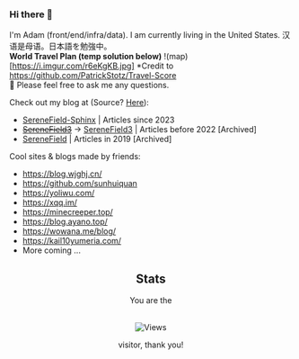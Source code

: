 ### Hi there 👋

I'm Adam (front/end/infra/data). I am currently living in the United States. 汉语是母语。日本語を勉強中。
<br>
**World Travel Plan (temp solution below)**
!(map)[https://i.imgur.com/r6eKgKB.jpg]
*Credit to https://github.com/PatrickStotz/Travel-Score
<br>
💬 Please feel free to ask me any questions.

Check out my blog at (Source? [Here](https://github.com/Serene-Field)):
- [SereneField-Sphinx](https://serene-field.github.io/sphinx-transit/) | Articles since 2023
- [~~SereneField3~~](https://serenefield.com) -> [SereneField3](https://serene-field.github.io/SereneField3/) | Articles before 2022 [Archived]
- [SereneField](https://sadamingh.github.io/main.html) | Articles in 2019 [Archived]

Cool sites & blogs made by friends:
- https://blog.wjghj.cn/
- https://github.com/sunhuiquan
- https://yoliwu.com/
- https://xqq.im/
- https://minecreeper.top/
- https://blog.ayano.top/
- https://wowana.me/blog/
- https://kail10yumeria.com/
- More coming ...
<div align="center">
<h2>Stats</h2>
You are the <br><br>
  
![Views](https://ipacel.cc/+/MoeCounter2/?name=Sadamingh) 

visitor, thank you!
</div>

<!-- I am **[Yufeng Xing](https://www.linkedin.com/in/yufengxing/)** (pen name: Adam Edelweiss) 👋 I am currently a data science student at University of San Francisco. At the same time, I am also taking the OMSCS at Gatech as a supplement. I studyed Business in China at Sun Yat-sen University so I also have some business-side knowledge. I am currently a data engineer/scientist intern at Blueboard. As a data engineer there, I use Apache Airflow for ETL and monitoring data integrity. As a data scientist there, I developed NLP models based on BERT, LDA, CTM and other models.

<!-- Here's a list of my tech stack:
<br />
![Python](https://badges.aleen42.com/src/python.svg)
![Java](https://github.com/aleen42/badges/raw/master/src/java.svg)
![JS](https://badges.aleen42.com/src/javascript.svg) 
![Node](https://badges.aleen42.com/src/node.svg)
![React](https://github.com/aleen42/badges/raw/master/src/react.svg)
![npm](https://github.com/aleen42/badges/raw/master/src/npm.svg)
![Docker](https://github.com/aleen42/badges/raw/master/src/docker.svg)
![GH](https://github.com/aleen42/badges/raw/master/src/github.svg)
![Atom](https://github.com/aleen42/badges/raw/master/src/atom.svg)
![VSCode](https://github.com/aleen42/badges/raw/master/src/visual_studio_code.svg) -->



<!-- I work with data and softwares, but I enjoy designing as well. You can find my works here.

[![badge](https://img.shields.io/badge/SereneField%201-View-lightgrey)](https://sadamingh.github.io/) 
[![badge](https://img.shields.io/badge/SereneField%203-View-lightgrey)](https://serenefield.com/)
[![badge](https://img.shields.io/badge/Openpayment%20Data%20Visualization-View-lightgrey)](https://openpayment-usf.github.io/694GroupProject/) -->

<!-- - I am currently working with **MagiKard** in my spare time

[![badge](https://img.shields.io/badge/MagiKard%20(WIP)%20-View-yellow)](http://magicard-env.eba-b2j2x3bs.us-west-2.elasticbeanstalk.com/)

- **Find more** of my works in my [BLOG](https://serenefield.com/About/)

I also have some open-source resouces to help you practice, -->
<!-- 
[![DS Interviews](https://img.shields.io/badge/DS%20Interviews%20(WIP)-View-green)](https://github.com/Sadamingh/Data-Science-Interviews) 
[![Machine Learning](https://img.shields.io/badge/Machine%20Learning-View-green)](https://github.com/Sadamingh/msds630) 
[![Apache Spark](https://img.shields.io/badge/Spark%20Practice-View-green)](https://github.com/Sadamingh/Apache-Spark-Practice) 
[![MongoDB](https://img.shields.io/badge/MongoDB%20Practice-View-green)](https://github.com/Sadamingh/MongoDB-Practice) 
[![Multi-Threading](https://img.shields.io/badge/Pthread%20Practice-View-green)](https://github.com/Sadamingh/PThreads-Practice) 
[![Linear Models](https://img.shields.io/badge/Linear%20Models-View-green)](https://github.com/Sadamingh/Linearmodel) 

You can also view my undergraduate works from the following links,

[![Vodafone](https://img.shields.io/badge/Vodafone%20Analytics-View-red)](https://sadamingh.github.io/pdf/vodafone.pdf) 
[![Siemens](https://img.shields.io/badge/Siemens%20Analytics-View-red)](https://sadamingh.github.io/pdf/Smarterial.pdf) 
[![WCS](https://img.shields.io/badge/WCS%20Analytics-View-red)](https://sadamingh.github.io/pdf/malasiarisk.pdf) 
[![NewAuto](https://img.shields.io/badge/New%20Energy%20Vehicles%20Analytics-View-red)](https://sadamingh.github.io/pdf/neauto.pdf) 
[![Yantang](https://img.shields.io/badge/Milk%20Industry%20Analytics-View-red)](https://sadamingh.github.io/pdf/YanytangMarketResearch.pdf) -->

<!-- Aside of being a data science and computer science student, I am a, -->

<!-- - 📝 **Blogger**: I wrote articles about computer science and data science. Mainly sharing what I've learned at school. You can find them [here](https://serenefield.com/Blog/).
- ⛰ **Hiker**: I have travelled around Europe and China, but since I am still learning how to 🚗, I haven't got any chances to explore the national parks around US (0/63). 
- 🏊‍♂️ **Swimmer**: I was a swimming athlete but now I am gaining weights 🥳.
- 🎻 **Violinist**: I am thinking about composing some day. Maybe one day I can upload some of my music pieces that are still working in progress.
- 🎮 **Gamer**: I have something in my mind now and I am thinking about making a game in the future. I am a huge fan of Undertale ❤️, Arknights ♖, Sekiro 🗡, Horizon Zero Dawn 🤖, Splatoon 🦑, and DST 🍳.
- 📸 **Photographer**: See some of them [here](https://sadamingh.github.io/gallery.html), althougth I am kind of lazy to update.
- 🛠 **Hardware Enthusiast**: I am a fan of robots and electronic hardwares, but I have no backgrounds. -->

<!-- 💬 Send me an [📨](mailto:yxing11@dons.usfca.edu?subject=%5BMessage%20from%20GitHub%5D) if you have **anything** to ask! -->
